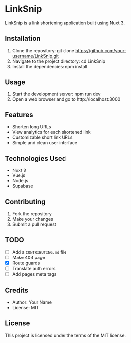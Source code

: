 # LinkSnip
LinkSnip is a link shortening application built using Nuxt 3.

## Installation
1. Clone the repository: git clone https://github.com/your-username/LinkSnip.git
2. Navigate to the project directory: cd LinkSnip
3. Install the dependencies: npm install

## Usage
1. Start the development server: npm run dev
2. Open a web browser and go to http://localhost:3000

## Features
- Shorten long URLs
- View analytics for each shortened link
- Customizable short link URLs
- Simple and clean user interface

## Technologies Used
- Nuxt 3
- Vue.js
- Node.js
- Supabase

## Contributing
1. Fork the repository
2. Make your changes
3. Submit a pull request

## TODO
- [ ] Add a `CONTRIBUTING.md` file
- [ ] Make 404 page
- [x] Route guards
- [ ] Translate auth errors
- [ ] Add pages meta tags

## Credits
- Author: Your Name
- License: MIT

## License
This project is licensed under the terms of the MIT license.